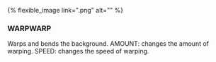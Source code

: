 ---
---

{% flexible_image link=".png" alt="" %}
### WARPWARP
Warps and bends the background.
AMOUNT: changes the amount of warping.
SPEED: changes the speed of warping.
